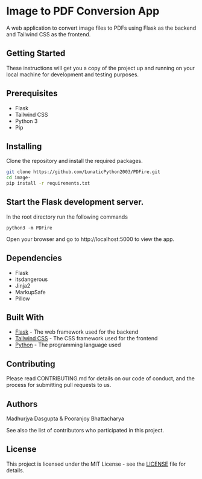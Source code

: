 # Image to PDF Conversion App

A web application to convert image files to PDFs using Flask as the backend and Tailwind CSS as the frontend.

## Getting Started
These instructions will get you a copy of the project up and running on your local machine for development and testing purposes.

## Prerequisites
- Flask
- Tailwind CSS
- Python 3
- Pip

## Installing
Clone the repository and install the required packages.

```bash
git clone https://github.com/LunaticPython2003/PDFire.git
cd image-
pip install -r requirements.txt
```
## Start the Flask development server.

In the root directory run the following commands
```
python3 -m PDFire
```
Open your browser and go to http://localhost:5000 to view the app.

## Dependencies

- Flask
- itsdangerous
- Jinja2
- MarkupSafe
- Pillow

## Built With
- [Flask](https://flask.palletsprojects.com/en/2.2.x/) - The web framework used for the backend
- [Tailwind CSS](https://tailwindcss.com/) - The CSS framework used for the frontend
- [Python](https://www.python.org/) - The programming language used

## Contributing

Please read CONTRIBUTING.md for details on our code of conduct, and the process for submitting pull requests to us.

## Authors
Madhurjya Dasgupta & Pooranjoy Bhattacharya

See also the list of contributors who participated in this project.

## License
This project is licensed under the MIT License - see the [LICENSE](LICENSE) file for details.

